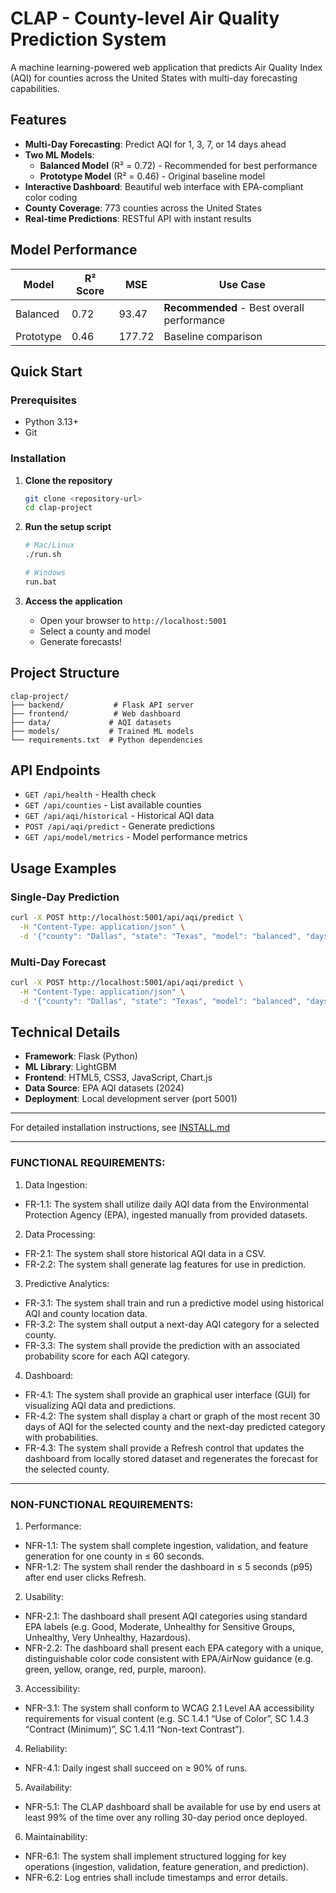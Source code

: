 # CLAP - County-level Air Quality Prediction System

A machine learning-powered web application that predicts Air Quality Index (AQI) for counties across the United States with multi-day forecasting capabilities.

## Features

- **Multi-Day Forecasting**: Predict AQI for 1, 3, 7, or 14 days ahead
- **Two ML Models**: 
  - **Balanced Model** (R² = 0.72) - Recommended for best performance
  - **Prototype Model** (R² = 0.46) - Original baseline model
- **Interactive Dashboard**: Beautiful web interface with EPA-compliant color coding
- **County Coverage**: 773 counties across the United States
- **Real-time Predictions**: RESTful API with instant results

## Model Performance

| Model | R² Score | MSE | Use Case |
|-------|----------|-----|----------|
| Balanced | 0.72 | 93.47 | **Recommended** - Best overall performance |
| Prototype | 0.46 | 177.72 | Baseline comparison |

## Quick Start

### Prerequisites
- Python 3.13+
- Git

### Installation

1. **Clone the repository**
   ```bash
   git clone <repository-url>
   cd clap-project
   ```

2. **Run the setup script**
   ```bash
   # Mac/Linux
   ./run.sh
   
   # Windows
   run.bat
   ```

3. **Access the application**
   - Open your browser to `http://localhost:5001`
   - Select a county and model
   - Generate forecasts!

## Project Structure

```
clap-project/
├── backend/           # Flask API server
├── frontend/          # Web dashboard
├── data/             # AQI datasets
├── models/           # Trained ML models
└── requirements.txt  # Python dependencies
```

## API Endpoints

- `GET /api/health` - Health check
- `GET /api/counties` - List available counties
- `GET /api/aqi/historical` - Historical AQI data
- `POST /api/aqi/predict` - Generate predictions
- `GET /api/model/metrics` - Model performance metrics

## Usage Examples

### Single-Day Prediction
```bash
curl -X POST http://localhost:5001/api/aqi/predict \
  -H "Content-Type: application/json" \
  -d '{"county": "Dallas", "state": "Texas", "model": "balanced", "days": 1}'
```

### Multi-Day Forecast
```bash
curl -X POST http://localhost:5001/api/aqi/predict \
  -H "Content-Type: application/json" \
  -d '{"county": "Dallas", "state": "Texas", "model": "balanced", "days": 7}'
```

## Technical Details

- **Framework**: Flask (Python)
- **ML Library**: LightGBM
- **Frontend**: HTML5, CSS3, JavaScript, Chart.js
- **Data Source**: EPA AQI datasets (2024)
- **Deployment**: Local development server (port 5001)

---

For detailed installation instructions, see [INSTALL.md](INSTALL.md)

---

### FUNCTIONAL REQUIREMENTS:
1.	Data Ingestion:
- FR-1.1: The system shall utilize daily AQI data from the Environmental Protection Agency (EPA), ingested manually from provided datasets.

2.	Data Processing:
- FR-2.1: The system shall store historical AQI data in a CSV.
- FR-2.2: The system shall generate lag features for use in prediction.

3.	Predictive Analytics: 
- FR-3.1: The system shall train and run a predictive model using historical AQI and county location data.
- FR-3.2: The system shall output a next-day AQI category for a selected county.
- FR-3.3: The system shall provide the prediction with an associated probability score for each AQI category.

4.	Dashboard: 
- FR-4.1: The system shall provide an graphical user interface (GUI) for visualizing AQI data and predictions.
- FR-4.2: The system shall display a chart or graph of the most recent 30 days of AQI for the selected county and the next-day predicted category with probabilities.
- FR-4.3: The system shall provide a Refresh control that updates the dashboard from locally stored dataset and regenerates the forecast for the selected county.

---

### NON-FUNCTIONAL REQUIREMENTS:
1.	Performance: 
- NFR-1.1: The system shall complete ingestion, validation, and feature generation for one county in ≤ 60 seconds.
- NFR-1.2: The system shall render the dashboard in ≤ 5 seconds (p95) after end user clicks Refresh.

2.	Usability: 
- NFR-2.1: The dashboard shall present AQI categories using standard EPA labels (e.g. Good, Moderate, Unhealthy for Sensitive Groups, Unhealthy, Very Unhealthy, Hazardous).
- NFR-2.2: The dashboard shall present each EPA category with a unique, distinguishable color code consistent with EPA/AirNow guidance (e.g. green, yellow, orange, red, purple, maroon).

3.	Accessibility:
- NFR-3.1: The system shall conform to WCAG 2.1 Level AA accessibility requirements for visual content (e.g. SC 1.4.1 “Use of Color”, SC 1.4.3 “Contract (Minimum)”, SC 1.4.11 “Non-text Contrast”).

4.	Reliability: 
- NFR-4.1: Daily ingest shall succeed on ≥ 90% of runs.

5.	Availability: 
- NFR-5.1: The CLAP dashboard shall be available for use by end users at least 99% of the time over any rolling 30-day period once deployed.

6.	Maintainability:
- NFR-6.1: The system shall implement structured logging for key operations (ingestion, validation, feature generation, and prediction).
- NFR-6.2: Log entries shall include timestamps and error details.

